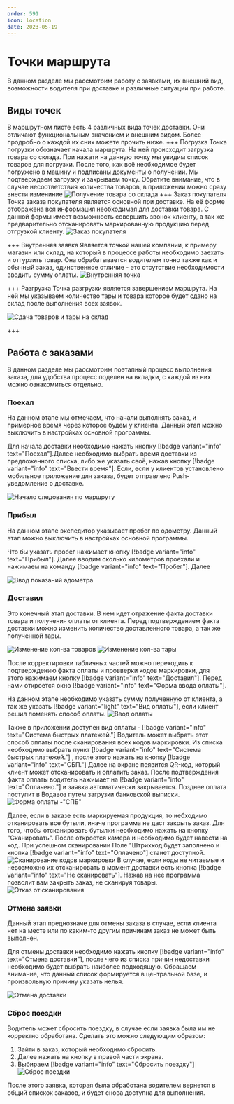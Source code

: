 ```yaml
---
order: 591
icon: location
date: 2023-05-19 
---
```




# Точки маршрута 

В данном разделе мы рассмотрим работу с заявками, их внешний вид, возможности водителя при доставке и различные ситуации при работе. 


## Виды точек

В маршрутном листе есть 4 различных вида точек доставки. Они отличают функциональным значением и внешним видом. Более продробно о каждой их сних можете прочить ниже.
+++ Погрузка
Точка погрузки обозначает начала маршрута. На ней происходит загрузка товара со склада. При нажати на данную точку мы увидим список товаров для погрузки. После того, как всё необходимое будет погружено в машину и подписаны документы о получении. Мы подтверждаем загрузку и закрываем точку. Обратите внимание, что в случае несоответствия количества товаров, в приложении можно сразу внести измениние
![Получение товара со склада](/static/ПолучилСклад.gif)
+++ Заказ покупателя
Точка заказа покупателя является основной при доставке. На её форме отображена вся информация необходимая для доставки товара. С данной формы имеет возможность совершить звонок клиенту, а так же предварительно отсканировать маркированную продукцию перед отгрузкой клиенту. 
![Заказ покупателя](/images/Заказ03.png)


+++ Внутренняя заявка
Является точкой нашей компании, к примеру магазин или склад, на который в процессе работы необходимо заехать и отгурзить товар. Она обрабатывается водителем точно также как и обычный заказ, единственное отличие - это отсутствие необходимости вводить сумму оплаты.
![Внутренняя точка](/images/ВНУТ01.png)

+++ Разгрузка
Точка разгрузки является завершением маршрута. На ней мы указываем количество тары и товара которое будет сдано на склад после выполнения всех заявок. 

![Сдача товаров и тары на склад](/static/ВернулСклад1.gif)

+++


## Работа с заказами
В данном разделе мы рассмотрим поэтапный процесс выполнения заказа, для удобства процесс поделен на вкладки, с каждой из них можно ознакомиться отдельно.
### Поехал
На данном этапе мы отмечаем, что начали выполнять заказ, и примерное время через которое будем у клиента. Данный этап можно выключить в настройках основной программы.

Для начала доставки необходимо нажать кнопку [!badge variant="info" text="Поехал"].Далее необходимо выбрать время доставки из предложенного списка, либо же указать своё, нажав кнопку [!badge variant="info" text="Ввести время"].
Если, если у клиентов установлено мобильное приложение для заказа, будет отправлено Push-уведомление о доставке.

![Начало следования по маршруту](/static/Прибыл007.gif)

### Прибыл
На данном этапе экспедитор указывает пробег по одометру. Данный этап можно выключить в настройках основной программы.

Что бы указать пробег нажимает кнопку [!badge variant="info" text="Прибыл"]. Далее вводим сколько километров проехали и нажимаем на команду [!badge variant="info" text="Пробег"]. 
Далее 

![Ввод показаний адометра](/static/Поехал007.gif)

### Доставил
Это конечный этап доставки. В нем идет отражение факта доставки товара и получения оплаты от клиента. Перед подтверждением факта доставки можно изменить количество доставленного товара, а так же полученной тары. 

![Изменение кол-ва товаров](/static/ИзменениеТовара.gif)
![Изменение кол-ва тары](/static/ИзменениеТары.gif)

После корректировки табличных частей можно переходить к подтверждению факта оплаты и провверки кодов маркировки, для этого нажимаем кнопку [!badge variant="info" text="Доставил"]. Перед нами откроется окно [!badge variant="info" text="Форма ввода оплаты"].

На данном этапе необходимо указать сумму полученную от клиента, а так же указать [!badge variant="light" text="Вид оплаты"], если клиент решил поменять способ оплаты. 
![Ввод оплаты](/static/Оплачено003.gif)

Также в приложении доступен вид оплаты - [!badge variant="info" text="Система быстрых платежей."]
Водитель может выбрать этот способ оплаты после сканирования всех кодов маркировки.
Из списка необходимо выбрать пункт [!badge variant="info" text="Система быстрых платежей."] , после этого нажать на кнопку [!badge variant="info" text="СБП."]
Далее на экране появится QR-код, который клиент может отсканировать и оплатить заказ.
После подтверждения факта оплаты водитель нажимает на [!badge variant="info" text="Оплачено."] и заявка автоматически закрывается.
Позднее оплата поступит в Водавоз путем загрузки банковской выписки. 
![Форма оплаты -"СПБ"](/static/СБП.gif)

Далее, если в заказе есть маркируемая продукция, то небходимо отканировать все бутыли, иначе программа не даст закрыть заказ. 
Для того, чтобы отсканировать бутылки необходимо нажать на кнопку "Сканировать". После откроется камера и необходимо будет навести на код. При успешном сканировании Поле "Штрихкод будет заполнено и кнопка [!badge variant="info" text="Оплачено"] станет доступной.
![Сканирование кодов маркировки](/static/КОД.gif)
В случае, если коды не читаемые и невозможно их отсканировать в момент доставки есть кнопка  [!badge variant="info" text="Не сканировать"]. Нажав на нее программа позволит вам закрыть заказ, не сканируя товары.
![Отказ от сканирования](/static/НеСкан.gif)


### Отмена заявки
Данный этап преднозначе для отмены заказа в случае, если клиента нет на месте или по каким-то другим причинам заказ не может быть выполнен.

Для отмены доставки  необходимо нажать кнопку [!badge variant="info" text="Отмена доставки"], после чего из списка причин недоставки необходимо будет выбрать наиболее подходящую. Обращаем внимание, что данный список формируется в центральной базе, и произвольную причину указать нелья.

![Отмена доставки](/static/Отмена1.gif)


### Сброс поездки
Водитель может сбросить поездку, в случае если заявка была им не корректно обработана.
Сделать это можно следующим образом:
1. Зайти в заказ, который необходимо сбросить. 
2. Далее нажать на кнопку в правой части экрана.
3. Выбираем [!badge variant="info" text="Сбросить поездку"]
![Сброс поездки](/static/Сброс009.gif)

После этого заявка, которая была обработана водителем вернется в общий спискок заказов, и будет снова доступна для выполнения.